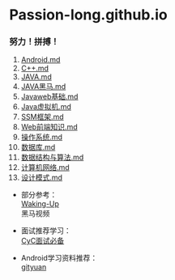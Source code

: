 # Passion-long.github.io
### 努力！拼搏！  
  
1. [Android.md](https://github.com/Passion-long/Passion-long.github.io/blob/master/Android.md)  
2. [C++.md](https://github.com/Passion-long/Passion-long.github.io/blob/master/C%2B%2B.md)  
3. [JAVA.md](https://github.com/Passion-long/Passion-long.github.io/blob/master/JAVA.md)  
4. [JAVA黑马.md](https://github.com/Passion-long/Passion-long.github.io/blob/master/JAVA%E9%BB%91%E9%A9%AC.md)  
5. [Javaweb基础.md](https://github.com/Passion-long/Passion-long.github.io/blob/master/Javaweb%E5%9F%BA%E7%A1%80.md)  
6. [Java虚拟机.md](https://github.com/Passion-long/Passion-long.github.io/blob/master/Java%E8%99%9A%E6%8B%9F%E6%9C%BA.md)  
7. [SSM框架.md](https://github.com/Passion-long/Passion-long.github.io/blob/master/SSM%E6%A1%86%E6%9E%B6.md)  
8. [Web前端知识.md](https://github.com/Passion-long/Passion-long.github.io/blob/master/Web%E5%89%8D%E7%AB%AF%E7%9F%A5%E8%AF%86.md)  
9. [操作系统.md](https://github.com/Passion-long/Passion-long.github.io/blob/master/%E6%93%8D%E4%BD%9C%E7%B3%BB%E7%BB%9F.md)  
10. [数据库.md](https://github.com/Passion-long/Passion-long.github.io/blob/master/%E6%95%B0%E6%8D%AE%E5%BA%93.md)  
11. [数据结构与算法.md](https://github.com/Passion-long/Passion-long.github.io/blob/master/%E6%95%B0%E6%8D%AE%E7%BB%93%E6%9E%84%E4%B8%8E%E7%AE%97%E6%B3%95.md)  
12. [计算机网络.md](https://github.com/Passion-long/Passion-long.github.io/blob/master/%E8%AE%A1%E7%AE%97%E6%9C%BA%E7%BD%91%E7%BB%9C.md)  
13. [设计模式.md](https://github.com/Passion-long/Passion-long.github.io/blob/master/%E8%AE%BE%E8%AE%A1%E6%A8%A1%E5%BC%8F.md)  



  
  
* 部分参考：  
[Waking-Up](https://github.com/wolverinn/Waking-Up)  
黑马视频  
  
* 面试推荐学习：  
[CyC面试必备](https://github.com/CyC2018/CS-Notes)  
  
* Android学习资料推荐：  
[gityuan](http://gityuan.com/)  
